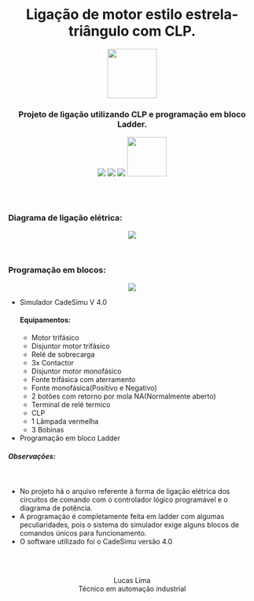<h1 align="center">Ligação de motor estilo estrela-triângulo com CLP.</h1>

<p align="center">
    <img src="https://user-images.githubusercontent.com/99892157/166393950-a249134d-a59c-4fd7-b9fa-d14d8a0455b9.svg" width="100px"/>
</p>
<h3 align="center">Projeto de ligação utilizando CLP e programação em bloco Ladder.</h3>
<p align="center">
  <img src="https://img.shields.io/badge/Status-Concluido-green"/>
  <img src="https://img.shields.io/github/issues/LucasLima004/Liga-o-estrela-triangulo-CLP"/>
  <img src="https://img.shields.io/badge/Linguagem-Ladder-blue"/>
  <a target="_blank" href="https://api.whatsapp.com/send?phone=5581992160054&text=Ol%C3%A1%2C%20estou%20interessado(a)%20nos%20seus%20servi%C3%A7os.">
     <img src="https://img.shields.io/badge/WhatsApp-25D366?style=for-the-badge&logo=whatsapp&logoColor=white" width="80px"/>
  </a>
</p>
<br>
<br>
<h3>Diagrama de ligação elétrica:</h3>
  <p align="center">
    <img src="https://user-images.githubusercontent.com/99892157/167273468-e65611b9-70a9-4f17-8fbb-9c29b08c04af.png"/>
  </p>
<br>
<h3>Programação em blocos:</h3>
  <p align="center">
    <img src="https://user-images.githubusercontent.com/99892157/167273480-10e5d4bc-5939-44c2-b42c-4354942c86c6.png"/>
  </p>


<ul>
  <li>Simulador CadeSimu V 4.0</li>
  <h4>Equipamentos:</h4>
  <ul>
     <li>Motor trifásico</li>
     <li>Disjuntor motor trifásico</li>
     <li>Relé de sobrecarga</li>
     <li>3x Contactor</li>
     <li>Disjuntor motor monofásico</li>
     <li>Fonte trifásica com aterramento</li>
     <li>Fonte monofásica(Positivo e Negativo)</li>
     <li>2 botões com retorno por mola NA(Normalmente aberto)</li>
     <li>Terminal de relé termico</li>
     <li>CLP</li>
     <li>1 Lâmpada vermelha</li>
     <li>3 Bobinas</li>
  </ul>
  <li>Programação em bloco Ladder</li>
</ul>





<h5>Observações:</h5><br>
<ul>
     <li>No projeto há o arquivo referente à forma de ligação elétrica dos circuitos de comando com o controlador lógico programável e o diagrama de potência.</li>
     <li>A programação é completamente feita em ladder com algumas peculiaridades, pois o sistema do simulador exige alguns blocos de comandos únicos para funcionamento.</li>
  <li>O software utilizado foi o CadeSimu versão 4.0</li>
  </ul>
<br>
<br>

<p align="center">
         Lucas Lima
            <br>
Técnico em automação industrial

</p>
